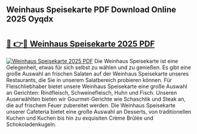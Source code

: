 ## Weinhaus Speisekarte PDF Download Online 2025 Oyqdx

# <h2><a href="http://gca9goq.nevu.top/?p=Weinhaus+Speisekarte">🔗 👉🔴 Weinhaus Speisekarte 2025 PDF</a></h2>

[![Weinhaus Speisekarte 2025 PDF](https://i.imgur.com/dBaPXMq.png)](http://gca9goq.nevu.top/?p=Weinhaus+Speisekarte)
Die Weinhaus Speisekarte ist eine Gelegenheit, etwas für sich selbst zu wählen und zu genießen. Es gibt eine große Auswahl an frischen Salaten auf der Weinhaus Speisekarte unseres Restaurants, die Sie in unserem Salatbereich probieren können. Für Fleischliebhaber bietet unsere Weinhaus Speisekarte eine große Auswahl an Gerichten: Rindfleisch, Schweinefleisch, Huhn und Fisch. Unseren Auserwählten bieten wir Gourmet-Gerichte wie Schaschlik und Steak an, die auf frischem Feuer zubereitet werden. Die Weinhaus Speisekarte unserer Cafeteria bietet eine große Auswahl an Desserts, von traditionellen Kuchen und Kuchen bis hin zu exquisiten Crème Brûlée und Schokoladenkugeln.
